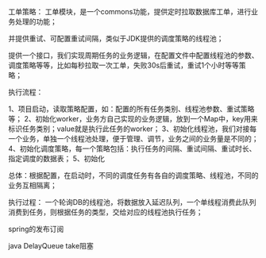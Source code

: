 工单策略：
工单模块，是一个commons功能，提供定时拉取数据库工单，进行业务处理的功能；

并提供重试、可配置重试间隔，类似于JDK提供的调度策略的线程池；

提供一个接口，我们实现周期任务的业务逻辑，在配置文件中配置线程池的参数、调度策略等等，比如每秒拉取一次工单，失败30s后重试，重试1个小时等等策略；

执行流程：

1、项目启动，读取策略配置，如：配置的所有任务类别、线程池参数、重试策略等；
2、初始化worker，业务方自己实现的业务逻辑，放到一个Map中，key用来标识任务类别；value就是执行此任务的worker；
3、初始化线程池，我们对接每一个业务，单独一个线程池处理，便于管理、调节，业务之间的业务量是不同的；
4、初始化调度策略，每一个策略包括：执行任务的间隔、重试间隔、重试时长、指定调度的数据表；
5、初始化

总体：根据配置，在启动时，不同的调度任务有各自的调度策略、线程池，不同的业务互相隔离；


执行过程：
一个轮询DB的线程池，将数据放入延迟队列，一个单线程消费此队列
消费到任务，则根据任务的类型，交给对应的线程池执行任务；

spring的发布订阅




java DelayQueue take阻塞
